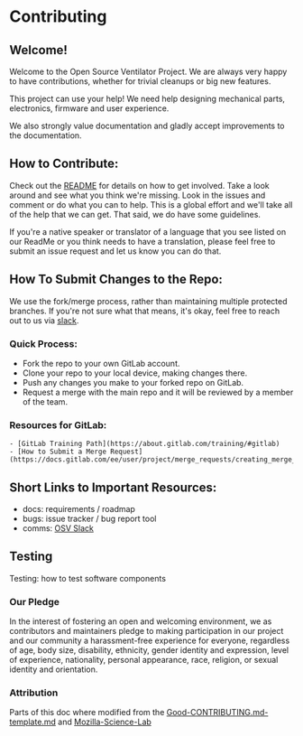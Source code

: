 # Contributing
## Welcome!
Welcome to the Open Source Ventilator Project.  We are always very happy to have contributions, whether for trivial cleanups or big new features.

This project can use your help! We need help designing mechanical parts, electronics, firmware and user experience.

We also strongly value documentation and gladly accept improvements to the documentation.

## How to Contribute:

Check out the [README](README.md) for details on how to get involved. Take a look around and see what you think we're missing. Look in the issues and comment or do what you can  to help. This is a global effort and we'll take all of the help that we can get. That said, we do have some guidelines.

If you're a native speaker or translator of a language that you see listed on our ReadMe or you think needs to have a translation, please feel free to submit an issue request and let us know you can do that.

## How To Submit Changes to the Repo:

We use the fork/merge process, rather than maintaining multiple protected branches. If you're not sure what that means, it's okay, feel free to reach out to us via [slack](https://join.slack.com/t/osventilator/shared_invite/zt-cst4dhk7-BFNMz_vyBPthjlBFYV1yWA).

### Quick Process:

   - Fork the repo to your own GitLab account.
   - Clone your repo to your local device, making changes there.
   - Push any changes you make to your forked repo on GitLab.
   - Request a merge with the main repo and it will be reviewed by a member of the team.

### Resources for GitLab:
    - [GitLab Training Path](https://about.gitlab.com/training/#gitlab)
    - [How to Submit a Merge Request](https://docs.gitlab.com/ee/user/project/merge_requests/creating_merge_requests.html)


## Short Links to Important Resources:

   - docs: requirements / roadmap
   - bugs: issue tracker / bug report tool
   - comms: [OSV Slack][slack]

[slack]: https://join.slack.com/t/osventilator/shared_invite/zt-cst4dhk7-BFNMz_vyBPthjlBFYV1yWA

## Testing

Testing: how to test software components

### Our Pledge

In the interest of fostering an open and welcoming environment, we as
contributors and maintainers pledge to making participation in our project and
our community a harassment-free experience for everyone, regardless of age, body
size, disability, ethnicity, gender identity and expression, level of experience,
nationality, personal appearance, race, religion, or sexual identity and
orientation.

### Attribution

Parts of this doc where modified from the [Good-CONTRIBUTING.md-template.md][gist-good-contributing] and [Mozilla-Science-Lab][mozilla-science-lab-url]

[gist-good-contributing]: https://gist.github.com/PurpleBooth/b24679402957c63ec426
[mozilla-science-lab-url]: https://mozillascience.github.io/working-open-workshop/contributing/

